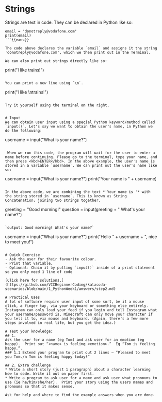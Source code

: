 # Strings

Strings are text in code. They can be declared in Python like so:

```
email = "donotreply@vodafone.com"
print(email)
```{{exec}}

The code above declares the variable `email` and assigns it the string 'donotreply@vodafone.com', which we then print out in the Terminal.

We can also print out strings directly like so:

```
print("I like trains!")
```{{exec}}

You can print a new line using `\n`.

```
print("I like \ntrains!")
```{{exec}}

Try it yourself using the terminal on the right.


# Input
We can obtain user input using a special Python keyword/method called `input()`. Let's say we want to obtain the user's name, in Python we do the following:

```
username = input("What is your name?")
```{{exec}}

 When we run this code, the program will wait for the user to enter a name before continuing. Please go to the terminal, type your name, and then press <kbd>ENTER</kbd>. In the above example, the user's name is stored in a variable `username`. We can print out the user's name like so:

```
username = input("What is your name?")
print("Your name is " + username)
```{{exec}}

In the above code, we are combining the text *'Your name is '* with the string stored in `username`. This is known as String Concatenation; joining two strings together.

```
greeting = "Good morning!"
question = input(greeting + " What's your name?")
```{{exec}}

`output: Good morning! What's your name?`

```
username = input("What is your name?")
print("Hello " + username + ", nice to meet you!")
```{{exec}}

# Quick Exercise
- Ask the user for their favourite colour.
- Print that variable.
- Optional: Chain it by putting `input()` inside of a print statement so you only need 1 line of code

[Click here for solutions.](https://github.com/VCCBeginnerCoding/katacoda-scenarios/blob/main/1_PythonWeek1/answers/step2.md)

# Practical Uses
A lot of software require user input of some sort, be it a mouse click, a finger tap, via your keyboard or something else entirely. Instagram can only load your feed if you login and tell Instagram what your username/password is. Minecraft can only move your character if you tell it to, via mouse and keyboard. (Again, there's a few more steps involved in real life, but you get the idea.)

# Test your knowledge:
## 1.
Ask the user for a name (eg Tom) and ask user for an emotion (eg happy).  Print out “<name> is feeling <emotion>.”  Eg “Tom is feeling happy.”.
### 1.1 Extend your program to print out 2 lines – “Pleased to meet you Tom./n Tom is feeling happy today!”

## 2. Extra challenge
* Write a short story (just 1 paragraph) about a character learning how to code. Write it out on paper first.
* Write a program to ask user for a name and ask user what pronouns to use (ie he/him/she/her).  Print your story using the users names and pronouns so that it makes sense.

Ask for help and where to find the example answers when you are done.